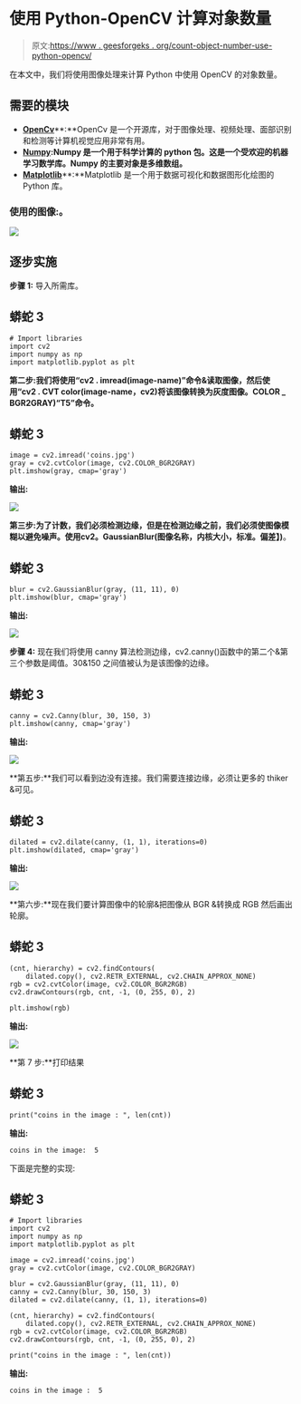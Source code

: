 # 使用 Python-OpenCV 计算对象数量

> 原文:[https://www . geesforgeks . org/count-object-number-use-python-opencv/](https://www.geeksforgeeks.org/count-number-of-object-using-python-opencv/)

在本文中，我们将使用图像处理来计算 Python 中使用 OpenCV 的对象数量。

## 需要的模块

*   [**OpenCv**](https://www.geeksforgeeks.org/opencv-python-tutorial/)**:**OpenCv 是一个开源库，对于图像处理、视频处理、面部识别和检测等计算机视觉应用非常有用。
*   [**Numpy**](https://www.geeksforgeeks.org/numpy-in-python-set-1-introduction/)**:Numpy 是一个用于科学计算的 python 包。这是一个受欢迎的机器学习数学库。Numpy 的主要对象是多维数组。**
*   [**Matplotlib**](https://www.geeksforgeeks.org/python-introduction-matplotlib/)**:**Matplotlib 是一个用于数据可视化和数据图形化绘图的 Python 库。

### 使用的图像:。

![](img/fb7fe253f44fab203e7959866c9f2e05.png)

## 逐步实施

**步骤 1:** 导入所需库。

## 蟒蛇 3

```
# Import libraries
import cv2
import numpy as np
import matplotlib.pyplot as plt
```

**第二步:**我们将使用**“cv2 . imread(image-name)”**命令&读取图像，然后使用**“cv2 . CVT color(image-name，cv2)将该图像转换为灰度图像。COLOR _ BGR2GRAY)“T5”命令。**

## 蟒蛇 3

```
image = cv2.imread('coins.jpg')
gray = cv2.cvtColor(image, cv2.COLOR_BGR2GRAY)
plt.imshow(gray, cmap='gray')
```

**输出:**

![](img/eb3fbeb6192e2730bb635dda22aa7ee0.png)

**第三步:**为了计数，我们必须检测边缘，但是在检测边缘之前，我们必须使图像模糊以避免噪声。使用**cv2。GaussianBlur(图像名称，内核大小，标准。偏差】)**。

## 蟒蛇 3

```
blur = cv2.GaussianBlur(gray, (11, 11), 0)
plt.imshow(blur, cmap='gray')
```

**输出:**

![](img/5f7f290090c428fb3ff6f05eb43e9c82.png)

**步骤 4:** 现在我们将使用 canny 算法检测边缘，cv2.canny()函数中的第二个&第三个参数是阈值。30&150 之间值被认为是该图像的边缘。

## 蟒蛇 3

```
canny = cv2.Canny(blur, 30, 150, 3)
plt.imshow(canny, cmap='gray')
```

**输出:**

![](img/854fcf7d675af72787f847d7827ef42a.png)

**第五步:**我们可以看到边没有连接。我们需要连接边缘，必须让更多的 thiker &可见。

## 蟒蛇 3

```
dilated = cv2.dilate(canny, (1, 1), iterations=0)
plt.imshow(dilated, cmap='gray')
```

**输出:**

![](img/e5966396373c4285e5c18cbbaa85fcd6.png)

**第六步:**现在我们要计算图像中的轮廓&把图像从 BGR &转换成 RGB 然后画出轮廓。

## 蟒蛇 3

```
(cnt, hierarchy) = cv2.findContours(
    dilated.copy(), cv2.RETR_EXTERNAL, cv2.CHAIN_APPROX_NONE)
rgb = cv2.cvtColor(image, cv2.COLOR_BGR2RGB)
cv2.drawContours(rgb, cnt, -1, (0, 255, 0), 2)

plt.imshow(rgb)
```

**输出:**

![](img/bf3ca4e8e6542809cccc7aa5a4399d13.png)

**第 7 步:**打印结果

## 蟒蛇 3

```
print("coins in the image : ", len(cnt))
```

**输出:**

```
coins in the image:  5
```

下面是完整的实现:

## 蟒蛇 3

```
# Import libraries
import cv2
import numpy as np
import matplotlib.pyplot as plt

image = cv2.imread('coins.jpg')
gray = cv2.cvtColor(image, cv2.COLOR_BGR2GRAY)

blur = cv2.GaussianBlur(gray, (11, 11), 0)
canny = cv2.Canny(blur, 30, 150, 3)
dilated = cv2.dilate(canny, (1, 1), iterations=0)

(cnt, hierarchy) = cv2.findContours(
    dilated.copy(), cv2.RETR_EXTERNAL, cv2.CHAIN_APPROX_NONE)
rgb = cv2.cvtColor(image, cv2.COLOR_BGR2RGB)
cv2.drawContours(rgb, cnt, -1, (0, 255, 0), 2)

print("coins in the image : ", len(cnt))
```

**输出:**

```
coins in the image :  5
```